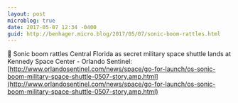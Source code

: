 ```yaml
---
layout: post
microblog: true
date: 2017-05-07 12:34 -0400
guid: http://benhager.micro.blog/2017/05/07/sonic-boom-rattles.html
---
```

🚀 Sonic boom rattles Central Florida as secret military space shuttle lands at Kennedy Space Center - Orlando Sentinel: [http://www.orlandosentinel.com/news/space/go-for-launch/os-sonic-boom-military-space-shuttle-0507-story,amp.html](http://www.orlandosentinel.com/news/space/go-for-launch/os-sonic-boom-military-space-shuttle-0507-story,amp.html)
